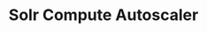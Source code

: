 ---
title: Solr Compute Autoscaler
menu:
  docs_{{ .version }}:
    identifier: sl-compute-autoscaling-solr
    name: Solr Compute Autoscaling
    parent: sl-autoscaling-solr
    weight: 14
menu_name: docs_{{ .version }}
---